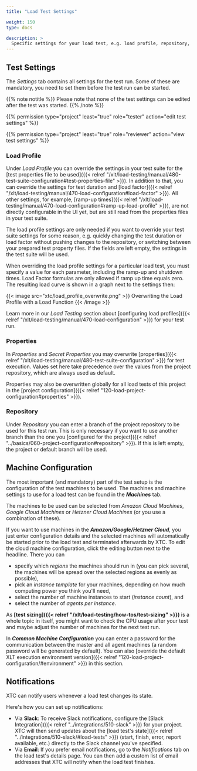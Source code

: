 ```yaml
---
title: "Load Test Settings"

weight: 150
type: docs

description: >
  Specific settings for your load test, e.g. load profile, repository, machine configuration, and more.
---
```


## Test Settings

The _Settings_ tab contains all settings for the test run. Some of these are mandatory, you need to set them before the test run can be started.

{{% note notitle %}}
Please note that none of the test settings can be edited after the test was started.
{{% /note %}}

{{% permission type="project" least="true" role="tester" action="edit test settings" %}}

{{% permission type="project" least="true" role="reviewer" action="view test settings" %}}


### Load Profile

Under _Load Profile_ you can override the settings in your test suite for the [test properties file to be used]({{< relref "/xlt/load-testing/manual/480-test-suite-configuration#test-properties-file" >}}). In addition to that, you can override the settings for test duration and [load factor]({{< relref "/xlt/load-testing/manual/470-load-configuration#load-factor" >}}). All other settings, for example, [ramp-up times]({{< relref "/xlt/load-testing/manual/470-load-configuration#ramp-up-load-profile" >}}), are not directly configurable in the UI yet, but are still read from the properties files in your test suite.

The load profile settings are only needed if you want to override your test suite settings for some reason, e.g. quickly changing the test duration or load factor without pushing changes to the repository, or switching between your prepared test property files. If the fields are left empty, the settings in the test suite will be used.

When overriding the load profile settings for a particular load test, you must specify a value for each parameter, including the ramp-up and shutdown times. Load Factor formulas are only allowed if ramp up time equals zero. The resulting load curve is shown in a graph next to the settings then:

{{< image src="xtc/load_profile_overwrite.png" >}}
Overwriting the Load Profile with a Load Function
{{< /image >}}

Learn more in our _Load Testing_ section about [configuring load profiles]({{< relref "/xlt/load-testing/manual/470-load-configuration" >}}) for your test run.

### Properties
In _Properties_ and _Secret Properties_ you may overwrite [properties]({{< relref "/xlt/load-testing/manual/480-test-suite-configuration" >}}) for test execution. Values set here take precedence over the values from the project repository, which are always used as default.

Properties may also be overwritten globally for all load tests of this project in the [project configuration]({{< relref "120-load-project-configuration#properties" >}}).

### Repository

Under _Repository_ you can enter a branch of the project repository to be used for this test run. This is only necessary if you want to use another branch than the one you [configured for the project]({{< relref "../basics/060-project-configuration#repository" >}}). If this is left empty, the project or default branch will be used.

## Machine Configuration

The most important (and mandatory) part of the test setup is the configuration of the test machines to be used. The machines and machine settings to use for a load test can be found in the ***Machines*** tab.

The machines to be used can be selected from _Amazon Cloud Machines_, _Google Cloud Machines_ or _Hetzner Cloud Machines_ (or you use a combination of these). 

If you want to use machines in the ***Amazon/Google/Hetzner Cloud***, you just enter configuration details and the selected machines will automatically be started prior to the load test and terminated afterwards by XTC. To edit the cloud machine configuration, click the editing button next to the headline. There you can
* specify which _regions_ the machines should run in (you can pick several, the machines will be spread over the selected regions as evenly as possible), 
* pick an _instance template_ for your machines, depending on how much computing power you think you'll need,
* select the number of machine instances to start (_instance count_), and
* select the number of _agents per instance_.

As **[test sizing]({{< relref "/xlt/load-testing/how-tos/test-sizing" >}})** is a whole topic in itself, you might want to check the CPU usage after your test and maybe adjust the number of machines for the next test run.

In ***Common Machine Configuration*** you can enter a password for the communication between the master and all agent machines (a random password will be generated by default). You can also [override the default XLT execution environment version]({{< relref "120-load-project-configuration/#environment" >}}) in this section.

## Notifications

XTC can notify users whenever a load test changes its state.

Here's how you can set up notifications:

* Via **Slack**: To receive Slack notifications, configure the [Slack Integration]({{< relref "../integrations/510-slack" >}}) for your project. XTC will then send updates about the [load test's state]({{< relref "../integrations/510-slack/#load-tests" >}}) (start, finish, error, report available, etc.) directly to the Slack channel you've specified.
* Via **Email**: If you prefer email notifications, go to the _Notifications_ tab on the load test's details page. You can then add a custom list of email addresses that XTC will notify when the load test finishes.